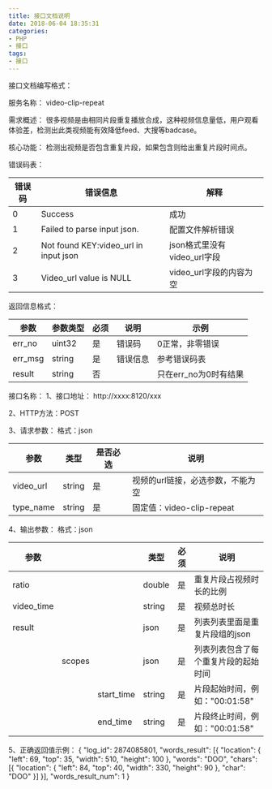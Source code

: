 ```yaml
---
title: 接口文档说明
date: 2018-06-04 18:35:31
categories:
- PHP
- 接口
tags:
- 接口
---
```

接口文档编写格式：

服务名称：
video-clip-repeat

需求概述：
很多视频是由相同片段重复播放合成，这种视频信息量低，用户观看体验差，检测出此类视频能有效降低feed、大搜等badcase。

核心功能：
检测出视频是否包含重复片段，如果包含则给出重复片段时间点。

<!--more-->
错误码表：

错误码    |  错误信息                             | 解释
----------|---------------------------------------|------------------
0         | Success                               | 成功
1         | Failed to parse input json.           | 配置文件解析错误
2         | Not found KEY:video_url in input json | json格式里没有video_url字段
3         | Video_url value is NULL               | video_url字段的内容为空

返回信息格式：

参数     | 参数类型 | 必须 | 说明         |  示例
---------|----------|------|--------------|---------
err_no   | uint32   | 是   | 错误码       | 0正常，非零错误
err_msg  | string   | 是   | 错误信息     | 参考错误码表
result   | string   | 否   |              | 只在err_no为0时有结果


接口名称：
1、接口地址：
http://xxxx:8120/xxx

2、HTTP方法：POST

3、请求参数：
格式：json

参数      |  类型  |    是否必选      |      说明     
----------|--------|------------------|-----------------------
video_url | string |   是             | 视频的url链接，必选参数，不能为空
type_name | string |   是             | 固定值：video-clip-repeat

4、输出参数：
格式：json

参数      |        |             |  类型  |    必须     |      说明     
----------|--------|-------------|--------|-------------|-----------------------
ratio 	  |        |             | double | 是          | 重复片段占视频时长的比例
video_time|        |             | string | 是          | 视频总时长
result    |        |             | json   | 是          | 列表列表里面是重复片段组的json
          | scopes |             |json    | 是          | 列表列表包含了每个重复片段的起始时间
          |        | start_time  | string | 是          | 片段起始时间，例如："00:01:58"
          |        | end_time    | string | 是          | 片段终止时间，例如："00:01:58"


5、正确返回值示例：
{
    "log_id": 2874085801,
    "words_result": [{
        "location": {
            "left": 69,
            "top": 35,
            "width": 510,
            "height": 100
        },
        "words": "DOO",
        "chars": [{
            "location": {
                "left": 84,
                "top": 40,
                "width": 330,
                "height": 90
            },
            "char": "DOO"
        }]
    }],
    "words_result_num": 1
}